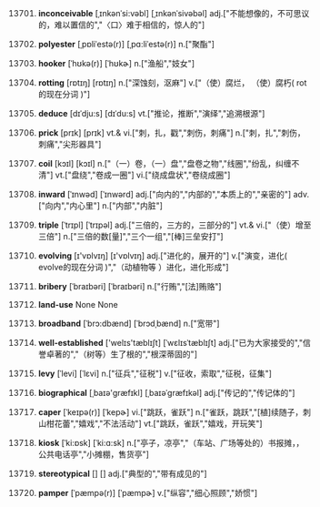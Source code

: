 13701. **inconceivable**
[ˌɪnkənˈsi:vəbl]  [ˌɪnkənˈsivəbəl]
adj.["不能想像的，不可思议的，难以置信的","〈口〉难于相信的，惊人的"]  

13702. **polyester**
[ˌpɒliˈestə(r)]  [ˌpɑ:liˈestə(r)]
n.["聚酯"]  

13703. **hooker**
[ˈhʊkə(r)]  [ˈhʊkɚ]
n.["渔船","妓女"]  

13704. **rotting**
[rɒtɪŋ]  [rɒtɪŋ]
n.["深蚀刻，沤麻"]  v.["（使）腐烂， （使）腐朽( rot的现在分词 )"]  

13705. **deduce**
[dɪˈdju:s]  [dɪˈdu:s]
vt.["推论，推断","演绎","追溯根源"]  

13706. **prick**
[prɪk]  [prɪk]
vt.& vi.["刺，扎，戳","刺伤，刺痛"]  n.["刺，扎","刺伤，刺痛","尖形器具"]  

13707. **coil**
[kɔɪl]  [kɔɪl]
n.["（一）卷，（一）盘","盘卷之物","线圈","纷乱，纠缠不清"]  vt.["盘绕","卷成一圈"]  vi.["绕成盘状","卷绕成圈"]  

13708. **inward**
[ˈɪnwəd]  [ˈɪnwərd]
adj.["向内的","内部的","本质上的","亲密的"]  adv.["向内","内心里"]  n.["内部","内脏"]  

13709. **triple**
[ˈtrɪpl]  [ˈtrɪpəl]
adj.["三倍的，三方的，三部分的"]  vt.& vi.["（使）增至三倍"]  n.["三倍的数[量]","三个一组","[棒]三垒安打"]  

13710. **evolving**
[ɪ'vɒlvɪŋ]  [ɪ'vɒlvɪŋ]
adj.["进化的，展开的"]  v.["演变，进化( evolve的现在分词 )","（动植物等 ）进化，进化形成"]  

13711. **bribery**
[ˈbraɪbəri]  [ˈbraɪbəri]
n.["行贿","[法]贿赂"]  

13712. **land-use**
None
None

13713. **broadband**
[ˈbrɔ:dbænd]  [ˈbrɔdˌbænd]
n.["宽带"]  

13714. **well-established**
['welɪs'tæblɪʃt]  [ˈwɛlɪsˈtæblɪʃt]
adj.["已为大家接受的","信誉卓著的","（树等）生了根的","根深蒂固的"]  

13715. **levy**
[ˈlevi]  [ˈlɛvi]
n.["征兵","征税"]  v.["征收，索取","征税，征集"]  

13716. **biographical**
[ˌbaɪə'ɡræfɪkl]  [ˌbaɪəˈɡræfɪkəl]
adj.["传记的","传记体的"]  

13717. **caper**
[ˈkeɪpə(r)]  [ˈkepɚ]
vi.["跳跃，雀跃"]  n.["雀跃，跳跃","[植]续随子，刺山柑花蕾","嬉戏","不法活动"]  vt.["跳跃，雀跃","嬉戏，开玩笑"]  

13718. **kiosk**
[ˈki:ɒsk]  [ˈki:ɑ:sk]
n.["亭子，凉亭","（车站、广场等处的）书报摊，，公共电话亭","小摊棚，售货亭"]  

13719. **stereotypical**
[]  []
adj.["典型的","带有成见的"]  

13720. **pamper**
[ˈpæmpə(r)]  [ˈpæmpɚ]
v.["纵容","细心照顾","娇惯"]  

